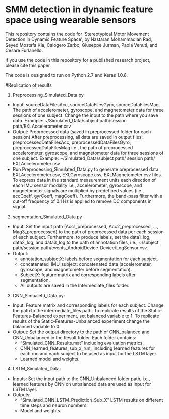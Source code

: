 # SMM detection in dynamic feature space using wearable sensors

This repository contains the code for 'Stereotypical Motor Movement Detection in Dynamic Feature Space', by Nastaran Mohammadian Rad, Seyed Mostafa Kia, Calogero Zarbo, Giuseppe Jurman, Paola Venuti, and Cesare Furlanello.

If you use the code in this repository for a published research project, please cite this paper.

The code is designed to run on Python 2.7 and Keras 1.0.8.

#Replication of results

1. Preprocessing_Simulated_Data.py
* Input: sourceDataFilesAcc, sourceDataFilesGyro, sourceDataFilesMag. The path of accelerometer, gyroscope, and magnetometer data for three sessions of one subject. Change the input to the path where you save data. Example: ~/Simulated_Data/subject path/session path/EXLAccelerometer.csv 
* Output: Preprocessed data (saved in preprocessed folder for each session)
After preprocessing, all data are saved in output files: preprocessedDataFilesAcc, preprocessedDataFilesGyro, preprocessedDataFilesMag i.e., the path of preprocessed accelerometer, gyroscope, and magnetometer data for three sessions of one subject. Example: ~/Simulated_Data/subject path/ session path/ EXLAccelerometer.csv
* Run Preprocessing_Simulated_Data.py to generate preprocessed data: EXLAccelerometer.csv, EXLGyroscope.csv, EXLMagnetometer.csv files. To express data in the standard measurement units each direction of each IMU sensor modality i.e., accelerometer, gyroscope, and magnetometer signals are multiplied by predefined values (i.e., accCoeff, gyrCoeff, magCoeff). Furthermore, the band-pass filter with a cut-off frequency of 0.1 Hz is applied to remove DC components in signal.   


2. segmentation_Simulated_Data.py 
* Input: Set the input path (Acc1_preprocessed, Acc2_preprocessed, …, Mag3_preprocessed) to the path of preprocessed data per each session of each subject. Furthermore, to produce labels, set the data1_log, data2_log, and data3_log  to the path of annotation files, i.e., ~/subject path/session path/events_AndroidDevice-Device/LogSensor.csv.
* Output: 
   * annotation_subjectX: labels before segmentation for each subject.
   * concatenated_IMU_subject: concatenated data (accelerometer, gyroscope, and magnetometer before segmentation).
   * SubjectX: feature matrix and corresponding labels after segmentation.
   *  All outputs are saved in the Intermediate_files folder.

3. CNN_Simualetd_Data.py: 
* Input: Feature matrix and corresponding labels for each subject. Change the path to the intermediate_files path. To replicate results of the Static-Features-Balanced experiment, set balanced variable to 1. To replicate results of the Static-Features-Unbalanced experiment change the balanced variable to 0. 
* Output: Set the output directory to the path of CNN_balanced and CNN_Unbalanced in the Result folder. Each folder contains:
   * “Simulated_CNN_Results.mat” including evaluation metrics.
   * CNN_learned_features_sub_x_run_ including learned features for each run and each subject to be used as input for the LSTM layer. 
   * Learned model and weights.
4. LSTM_Simulated_Data: 
* Inputs: Set the input path to the CNN_Unbalanced folder path, i.e., learned features by CNN on unbalanced data are used as input for LSTM layer.
* Outputs: 
   * “Simulated_CNN_LSTM_Prediction_Sub_X” LSTM results on different time steps and neuron numbers. 
    * Model and weights.